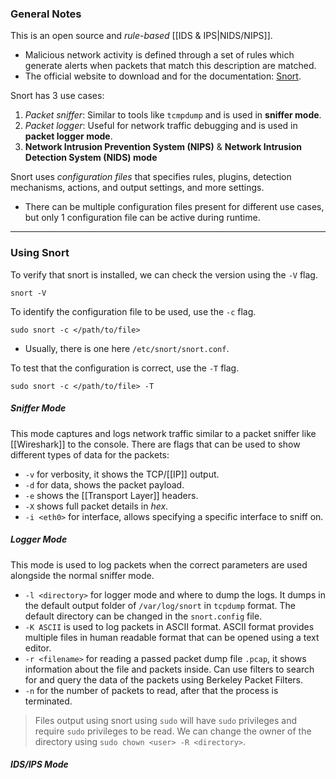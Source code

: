 ### General Notes

This is an open source and *rule-based* [[IDS & IPS|NIDS/NIPS]].
- Malicious network activity is defined through a set of rules which generate alerts when packets that match this description are matched.
- The official website to download and for the documentation: [Snort](https://www.snort.org/).

Snort has 3 use cases:
1. *Packet sniffer*: Similar to tools like `tcmpdump` and is used in **sniffer mode**.
2. *Packet logger*: Useful for network traffic debugging and is used in **packet logger mode**.
3. **Network Intrusion Prevention System (NIPS)** & **Network Intrusion Detection System (NIDS) mode** 

Snort uses *configuration files* that specifies rules, plugins, detection mechanisms, actions, and output settings, and more settings.
- There can be multiple configuration files present for different use cases, but only 1 configuration file can be active during runtime.

---
### Using Snort

To verify that snort is installed, we can check the version using the `-V` flag.
```
snort -V
```

To identify the configuration file to be used, use the `-c` flag.
```
sudo snort -c </path/to/file>
```
- Usually, there is one here `/etc/snort/snort.conf`.

To test that the configuration is correct, use the `-T` flag.
```
sudo snort -c </path/to/file> -T
```

##### Sniffer Mode

This mode captures and logs network traffic similar to a packet sniffer like [[Wireshark]] to the console. There are flags that can be used to show different types of data for the packets:
- `-v` for verbosity, it shows the TCP/[[IP]] output.
- `-d` for data, shows the packet payload.
- `-e` shows the [[Transport Layer]] headers.
- `-X` shows full packet details in *hex*.
- `-i <eth0>` for interface, allows specifying a specific interface to sniff on.

##### Logger Mode

This mode is used to log packets when the correct parameters are used alongside the normal sniffer mode.
- `-l <directory>` for logger mode and where to dump the logs. It dumps in the default output folder of `/var/log/snort` in `tcpdump` format. The default directory can be changed in the `snort.config` file.
- `-K ASCII` is used to log packets in ASCII format. ASCII format provides multiple files in human readable format that can be opened using a text editor.
- `-r <filename>` for reading a passed packet dump file `.pcap`, it shows information about the file and packets inside. Can use filters to search for and query the data of the packets using Berkeley Packet Filters.
- `-n` for the number of packets to read, after that the process is terminated.

> Files output using snort using `sudo` will have `sudo` privileges and require `sudo` privileges to be read. We can change the owner of the directory using `sudo chown <user> -R <directory>`.

##### IDS/IPS Mode

